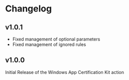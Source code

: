# Changelog

## v1.0.1

- Fixed management of optional parameters
- Fixed management of ignored rules

## v1.0.0

Initial Release of the Windows App Certification Kit action